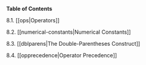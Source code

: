 **Table of Contents**

8.1. [[ops|Operators]]

8.2. [[numerical-constants|Numerical Constants]]

8.3. [[dblparens|The Double-Parentheses Construct]]

8.4. [[opprecedence|Operator Precedence]]
